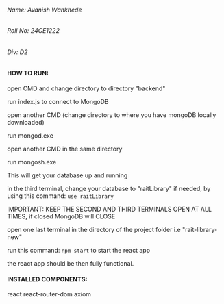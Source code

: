###### Name: Avanish Wankhede

###### Roll No: 24CE1222

###### Div: D2



#### **HOW TO RUN:**

open CMD and change directory to directory "backend"

run index.js to connect to MongoDB



open another CMD (change directory to where you have mongoDB locally downloaded)

run mongod.exe

open another CMD in the same directory

run mongosh.exe

This will get your database up and running

in the third terminal, change your database to "raitLibrary" if needed, by using this command: ` use raitLibrary `



IMPORTANT: KEEP THE SECOND AND THIRD TERMINALS OPEN AT ALL TIMES, if closed MongoDB will CLOSE



open one last terminal in the directory of the project folder i.e "rait-library-new"

run this command: ` npm start ` to start the react app



the react app should be then fully functional.

#### INSTALLED COMPONENTS:

react
react-router-dom
axiom


